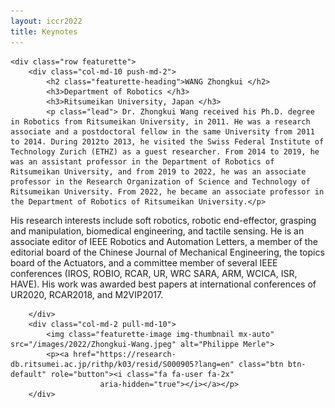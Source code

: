 ```yaml
---
layout: iccr2022
title: Keynotes
---
```


<div class="container marketing">

    <div class="row featurette">
        <div class="col-md-10 push-md-2">
            <h2 class="featurette-heading">WANG Zhongkui </h2>
            <h3>Department of Robotics </h3>
            <h3>Ritsumeikan University, Japan </h3>
            <p class="lead"> Dr. Zhongkui Wang received his Ph.D. degree in Robotics from Ritsumeikan University, in 2011. He was a research associate and a postdoctoral fellow in the same University from 2011 to 2014. During 2012to 2013, he visited the Swiss Federal Institute of Technology Zurich (ETHZ) as a guest researcher. From 2014 to 2019, he was an assistant professor in the Department of Robotics of Ritsumeikan University, and from 2019 to 2022, he was an associate professor in the Research Organization of Science and Technology of Ritsumeikan University. From 2022, he became an associate professor in the Department of Robotics of Ritsumeikan University.</p>

<p>
His research interests include soft robotics, robotic end-effector, grasping and manipulation, biomedical engineering, and tactile sensing. He is an associate editor of IEEE Robotics and Automation Letters, a member of the editorial board of the Chinese Journal of Mechanical Engineering, the topics board of the Actuators, and a committee member of several IEEE conferences (IROS, ROBIO, RCAR, UR, WRC SARA, ARM, WCICA, ISR, HAVE). His work was awarded best papers at international conferences of UR2020, RCAR2018, and M2VIP2017.
            </p>

        </div>
        <div class="col-md-2 pull-md-10">
            <img class="featurette-image img-thumbnail mx-auto" src="/images/2022/Zhongkui-Wang.jpeg" alt="Philippe Merle">
            <p><a href="https://research-db.ritsumei.ac.jp/rithp/k03/resid/S000905?lang=en" class="btn btn-default" role="button"><i class="fa fa-user fa-2x"
                        aria-hidden="true"></i></a></p>
        </div>

</div>

